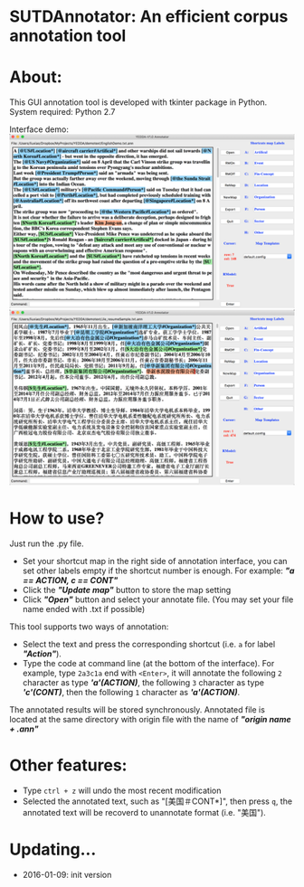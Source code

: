 SUTDAnnotator: An efficient corpus annotation tool
======

About:
====
This GUI annotation tool is developed with tkinter package in Python. 
System required: Python 2.7

Interface demo:
![alt text](https://github.com/jiesutd/AnnTool/blob/master/EnglishInterface.png "English Interface demo")
![alt text](https://github.com/jiesutd/AnnTool/blob/master/ChineseInterface.png "Chinese Interface demo")

How to use?
====
Just run the .py file.
* Set your shortcut map in the right side of annotation interface, you can set other labels empty if the shortcut number is enough. For example: ***"a == ACTION, c == CONT"***
* Click the ***"Update map"*** button to store the map setting
* Click ***"Open"*** button and select your annotate file. (You may set your file name ended with .txt if possible)

This tool supports two ways of annotation:
* Select the text and press the corresponding shortcut (i.e. `a` for label ***"Action"***).
* Type the code at command line (at the bottom of the interface). For example, type `2a3c1a` end with `<Enter>`, it will annotate the following `2` character as type ***'a'(ACTION)***, the following `3` character as type ***'c'(CONT)***, then the following `1` character as  ***'a'(ACTION)***.

The annotated results will be stored synchronously. Annotated file is located at the same directory with origin file with the name of ***"origin name + .ann"***


Other features:
=====
* Type `ctrl + z` will undo  the most recent modification
* Selected the annotated text, such as "[美国＃CONT*]", then press `q`, the annotated text will be recoverd to unannotate format (i.e. "美国").


Updating...
====
* 2016-01-09: init version
